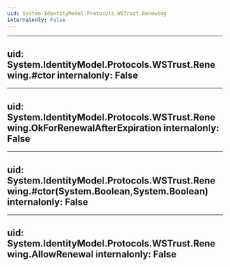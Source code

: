 ```yaml
---
uid: System.IdentityModel.Protocols.WSTrust.Renewing
internalonly: False
---
```


---
uid: System.IdentityModel.Protocols.WSTrust.Renewing.#ctor
internalonly: False
---

---
uid: System.IdentityModel.Protocols.WSTrust.Renewing.OkForRenewalAfterExpiration
internalonly: False
---

---
uid: System.IdentityModel.Protocols.WSTrust.Renewing.#ctor(System.Boolean,System.Boolean)
internalonly: False
---

---
uid: System.IdentityModel.Protocols.WSTrust.Renewing.AllowRenewal
internalonly: False
---

